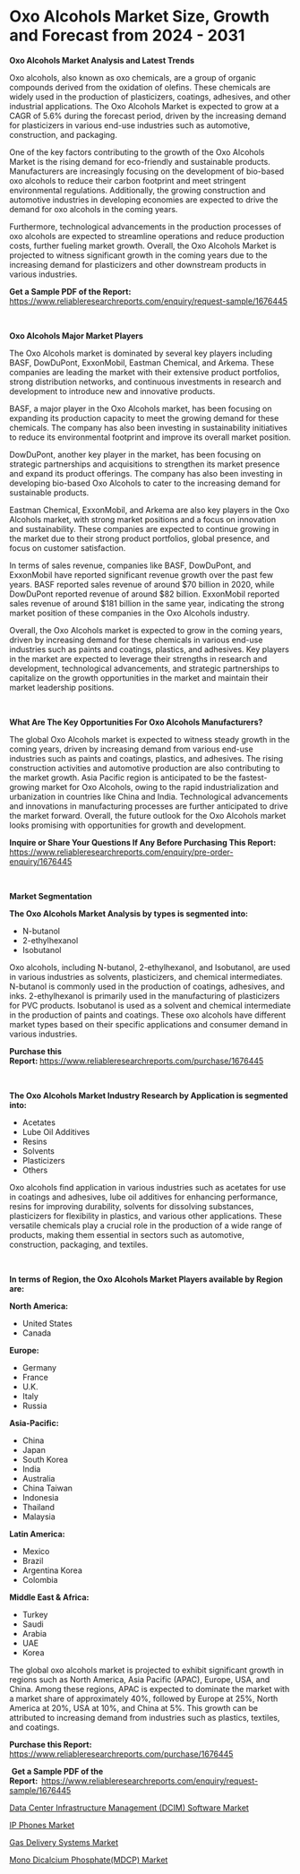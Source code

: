 <p><h1>Oxo Alcohols Market Size, Growth and Forecast from 2024 - 2031</h1></p><p><strong>Oxo Alcohols Market Analysis and Latest Trends</strong></p>
<p><p>Oxo alcohols, also known as oxo chemicals, are a group of organic compounds derived from the oxidation of olefins. These chemicals are widely used in the production of plasticizers, coatings, adhesives, and other industrial applications. The Oxo Alcohols Market is expected to grow at a CAGR of 5.6% during the forecast period, driven by the increasing demand for plasticizers in various end-use industries such as automotive, construction, and packaging.</p><p>One of the key factors contributing to the growth of the Oxo Alcohols Market is the rising demand for eco-friendly and sustainable products. Manufacturers are increasingly focusing on the development of bio-based oxo alcohols to reduce their carbon footprint and meet stringent environmental regulations. Additionally, the growing construction and automotive industries in developing economies are expected to drive the demand for oxo alcohols in the coming years.</p><p>Furthermore, technological advancements in the production processes of oxo alcohols are expected to streamline operations and reduce production costs, further fueling market growth. Overall, the Oxo Alcohols Market is projected to witness significant growth in the coming years due to the increasing demand for plasticizers and other downstream products in various industries.</p></p>
<p><strong>Get a Sample PDF of the Report:&nbsp;</strong> <a href="https://www.reliableresearchreports.com/enquiry/request-sample/1676445">https://www.reliableresearchreports.com/enquiry/request-sample/1676445</a></p>
<p>&nbsp;</p>
<p><strong>Oxo Alcohols Major Market Players</strong></p>
<p><p>The Oxo Alcohols market is dominated by several key players including BASF, DowDuPont, ExxonMobil, Eastman Chemical, and Arkema. These companies are leading the market with their extensive product portfolios, strong distribution networks, and continuous investments in research and development to introduce new and innovative products.</p><p>BASF, a major player in the Oxo Alcohols market, has been focusing on expanding its production capacity to meet the growing demand for these chemicals. The company has also been investing in sustainability initiatives to reduce its environmental footprint and improve its overall market position.</p><p>DowDuPont, another key player in the market, has been focusing on strategic partnerships and acquisitions to strengthen its market presence and expand its product offerings. The company has also been investing in developing bio-based Oxo Alcohols to cater to the increasing demand for sustainable products.</p><p>Eastman Chemical, ExxonMobil, and Arkema are also key players in the Oxo Alcohols market, with strong market positions and a focus on innovation and sustainability. These companies are expected to continue growing in the market due to their strong product portfolios, global presence, and focus on customer satisfaction.</p><p>In terms of sales revenue, companies like BASF, DowDuPont, and ExxonMobil have reported significant revenue growth over the past few years. BASF reported sales revenue of around $70 billion in 2020, while DowDuPont reported revenue of around $82 billion. ExxonMobil reported sales revenue of around $181 billion in the same year, indicating the strong market position of these companies in the Oxo Alcohols industry.</p><p>Overall, the Oxo Alcohols market is expected to grow in the coming years, driven by increasing demand for these chemicals in various end-use industries such as paints and coatings, plastics, and adhesives. Key players in the market are expected to leverage their strengths in research and development, technological advancements, and strategic partnerships to capitalize on the growth opportunities in the market and maintain their market leadership positions.</p></p>
<p>&nbsp;</p>
<p><strong>What Are The Key Opportunities For Oxo Alcohols Manufacturers?</strong></p>
<p><p>The global Oxo Alcohols market is expected to witness steady growth in the coming years, driven by increasing demand from various end-use industries such as paints and coatings, plastics, and adhesives. The rising construction activities and automotive production are also contributing to the market growth. Asia Pacific region is anticipated to be the fastest-growing market for Oxo Alcohols, owing to the rapid industrialization and urbanization in countries like China and India. Technological advancements and innovations in manufacturing processes are further anticipated to drive the market forward. Overall, the future outlook for the Oxo Alcohols market looks promising with opportunities for growth and development.</p></p>
<p><strong>Inquire or Share Your Questions If Any Before Purchasing This Report:</strong> <a href="https://www.reliableresearchreports.com/enquiry/pre-order-enquiry/1676445">https://www.reliableresearchreports.com/enquiry/pre-order-enquiry/1676445</a></p>
<p>&nbsp;</p>
<p><strong>Market Segmentation</strong></p>
<p><strong>The Oxo Alcohols Market Analysis by types is segmented into:</strong></p>
<p><ul><li>N-butanol</li><li>2-ethylhexanol</li><li>Isobutanol</li></ul></p>
<p><p>Oxo alcohols, including N-butanol, 2-ethylhexanol, and Isobutanol, are used in various industries as solvents, plasticizers, and chemical intermediates. N-butanol is commonly used in the production of coatings, adhesives, and inks. 2-ethylhexanol is primarily used in the manufacturing of plasticizers for PVC products. Isobutanol is used as a solvent and chemical intermediate in the production of paints and coatings. These oxo alcohols have different market types based on their specific applications and consumer demand in various industries.</p></p>
<p><strong>Purchase this Report:&nbsp;</strong><a href="https://www.reliableresearchreports.com/purchase/1676445">https://www.reliableresearchreports.com/purchase/1676445</a></p>
<p>&nbsp;</p>
<p><strong>The Oxo Alcohols Market Industry Research by Application is segmented into:</strong></p>
<p><ul><li>Acetates</li><li>Lube Oil Additives</li><li>Resins</li><li>Solvents</li><li>Plasticizers</li><li>Others</li></ul></p>
<p><p>Oxo alcohols find application in various industries such as acetates for use in coatings and adhesives, lube oil additives for enhancing performance, resins for improving durability, solvents for dissolving substances, plasticizers for flexibility in plastics, and various other applications. These versatile chemicals play a crucial role in the production of a wide range of products, making them essential in sectors such as automotive, construction, packaging, and textiles.</p></p>
<p>&nbsp;</p>
<p><strong>In terms of Region, the Oxo Alcohols Market Players available by Region are:</strong></p>
<p>
    <p> <strong> North America: </strong>
        <ul>
            <li>United States</li>
            <li>Canada</li>
        </ul>
        </p> 
    <p> <strong> Europe: </strong>
        <ul>
            <li>Germany</li>
            <li>France</li>
            <li>U.K.</li>
            <li>Italy</li>
            <li>Russia</li>
        </ul>
        </p> 
    <p> <strong> Asia-Pacific: </strong>
        <ul>
            <li>China</li>
            <li>Japan</li>
            <li>South Korea</li>
            <li>India</li>
            <li>Australia</li>
            <li>China Taiwan</li>
            <li>Indonesia</li>
            <li>Thailand</li>
            <li>Malaysia</li>
        </ul>
        </p> 
    <p> <strong> Latin America: </strong>
        <ul>
            <li>Mexico</li>
            <li>Brazil</li>
            <li>Argentina Korea</li>
            <li>Colombia</li>
        </ul>
        </p> 
    <p> <strong> Middle East & Africa: </strong>
        <ul>
            <li>Turkey</li>
            <li>Saudi</li>
            <li>Arabia</li>
            <li>UAE</li>
            <li>Korea</li>
        </ul>
    </p>
    </p>
<p><p>The global oxo alcohols market is projected to exhibit significant growth in regions such as North America, Asia Pacific (APAC), Europe, USA, and China. Among these regions, APAC is expected to dominate the market with a market share of approximately 40%, followed by Europe at 25%, North America at 20%, USA at 10%, and China at 5%. This growth can be attributed to increasing demand from industries such as plastics, textiles, and coatings.</p></p>
<p><strong>Purchase this Report: </strong><a href="https://www.reliableresearchreports.com/purchase/1676445">https://www.reliableresearchreports.com/purchase/1676445</a></p>
<p>&nbsp;<strong>Get a Sample PDF of the Report:&nbsp;&nbsp;</strong><a href="https://www.reliableresearchreports.com/enquiry/request-sample/1676445">https://www.reliableresearchreports.com/enquiry/request-sample/1676445</a></p>
<p><strong></strong></p>
<p><p><a href="https://issuu.com/reportprime-2/docs/data-center-infrastructure-management-dcim-softwar">Data Center Infrastructure Management (DCIM) Software Market</a></p><p><a href="https://issuu.com/reportprime-2/docs/ip-phones-market-size-2030.pptx">IP Phones Market</a></p><p><a href="https://view.publitas.com/reportprime-1/gas-delivery-systems-market-a-comprehensive-report-of-its-market-share-growth-trends-2023-2030/">Gas Delivery Systems Market</a></p><p><a href="https://flame-sidecar-702.notion.site/Mono-Dicalcium-Phosphate-MDCP-Market-Size-Global-Industry-Overview-Market-Segmentation-and-Foreca-a7c8cac9f0054413b792f7c621c06915">Mono Dicalcium Phosphate(MDCP) Market</a></p></p>